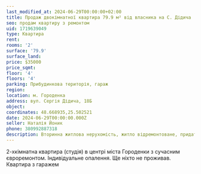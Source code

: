 ```yaml
---
last_modified_at: 2024-06-29T00:00:00+02:00
title: Продаж двокімнатної квартира 79.9 м² від власника на С. Дідича
seo: продам квартиру з ремонтом
uid: 1719639049
type: Квартира
rent:
rooms: '2'
surface: '79.9'
surface_land:
price: $35000
price_sqmt:
floor: '4'
floors: '4'
parking: Прибудинкова територія, гараж
region:
location: м. Городенка
address: вул. Сергія Дідича, 18Б
object:
coordinates: 48.668935,25.502521
date: 2024-06-29T00:00:00.000Z
seller: Наталія Йоник
phone: 380992887318
description: Вторинна житлова нерухомість, житло відремонтоване, придатне для проживання
---
```


2-хкімнатна квартира (студія) в центрі міста Городенки з сучасним євроремонтом. Індивідуальне опалення. Ще ніхто не проживав. Квартира з гаражем
